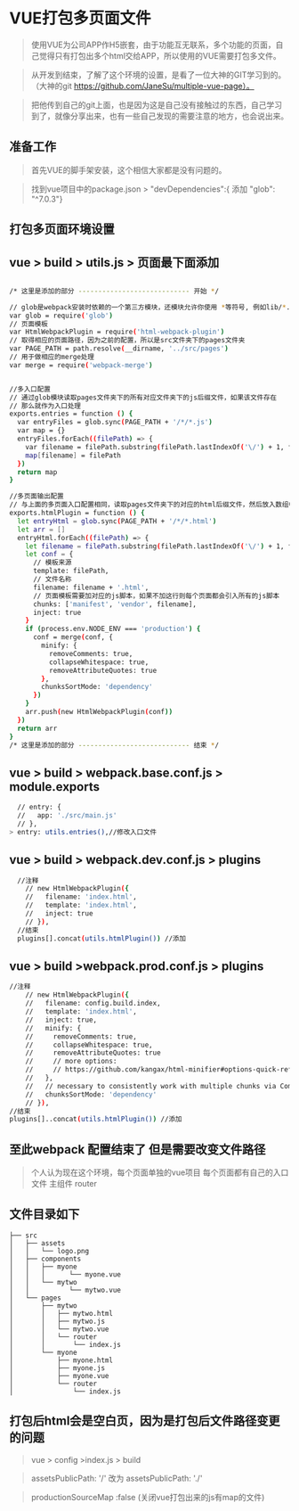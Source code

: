 # VUE打包多页面文件

> 使用VUE为公司APP作H5嵌套，由于功能互无联系，多个功能的页面，自己觉得只有打包出多个html交给APP，所以使用的VUE需要打包多文件。

> 从开发到结束，了解了这个环境的设置，是看了一位大神的GIT学习到的。（大神的git https://github.com/JaneSu/multiple-vue-page）。

> 把他传到自己的git上面，也是因为这是自己没有接触过的东西，自己学习到了，就像分享出来，也有一些自己发现的需要注意的地方，也会说出来。


## 准备工作

> 首先VUE的脚手架安装，这个相信大家都是没有问题的。

> 找到vue项目中的package.json > "devDependencies":{ 添加 "glob": "^7.0.3"}

## 打包多页面环境设置


## vue > build > utils.js > 页面最下面添加
``` bash

/* 这里是添加的部分 ---------------------------- 开始 */

// glob是webpack安装时依赖的一个第三方模块，还模块允许你使用 *等符号, 例如lib/*.js就是获取lib文件夹下的所有js后缀名的文件
var glob = require('glob')
// 页面模板
var HtmlWebpackPlugin = require('html-webpack-plugin')
// 取得相应的页面路径，因为之前的配置，所以是src文件夹下的pages文件夹
var PAGE_PATH = path.resolve(__dirname, '../src/pages')
// 用于做相应的merge处理
var merge = require('webpack-merge')


//多入口配置
// 通过glob模块读取pages文件夹下的所有对应文件夹下的js后缀文件，如果该文件存在
// 那么就作为入口处理
exports.entries = function () {
  var entryFiles = glob.sync(PAGE_PATH + '/*/*.js')
  var map = {}
  entryFiles.forEach((filePath) => {
    var filename = filePath.substring(filePath.lastIndexOf('\/') + 1, filePath.lastIndexOf('.'))
    map[filename] = filePath
  })
  return map
}

//多页面输出配置
// 与上面的多页面入口配置相同，读取pages文件夹下的对应的html后缀文件，然后放入数组中
exports.htmlPlugin = function () {
  let entryHtml = glob.sync(PAGE_PATH + '/*/*.html')
  let arr = []
  entryHtml.forEach((filePath) => {
    let filename = filePath.substring(filePath.lastIndexOf('\/') + 1, filePath.lastIndexOf('.'))
    let conf = {
      // 模板来源
      template: filePath,
      // 文件名称
      filename: filename + '.html',
      // 页面模板需要加对应的js脚本，如果不加这行则每个页面都会引入所有的js脚本
      chunks: ['manifest', 'vendor', filename],
      inject: true
    }
    if (process.env.NODE_ENV === 'production') {
      conf = merge(conf, {
        minify: {
          removeComments: true,
          collapseWhitespace: true,
          removeAttributeQuotes: true
        },
        chunksSortMode: 'dependency'
      })
    }
    arr.push(new HtmlWebpackPlugin(conf))
  })
  return arr
}
/* 这里是添加的部分 ---------------------------- 结束 */


```
## vue > build > webpack.base.conf.js > module.exports
``` bash
  // entry: {
  //   app: './src/main.js'
  // },
> entry: utils.entries(),//修改入口文件

```

## vue > build > webpack.dev.conf.js > plugins
``` bash
  //注释
    // new HtmlWebpackPlugin({
    //   filename: 'index.html',
    //   template: 'index.html',
    //   inject: true
    // }),
  //结束
  plugins[].concat(utils.htmlPlugin()) //添加
```
## vue > build >webpack.prod.conf.js > plugins
``` bash
//注释
    // new HtmlWebpackPlugin({
    //   filename: config.build.index,
    //   template: 'index.html',
    //   inject: true,
    //   minify: {
    //     removeComments: true,
    //     collapseWhitespace: true,
    //     removeAttributeQuotes: true
    //     // more options:
    //     // https://github.com/kangax/html-minifier#options-quick-reference
    //   },
    //   // necessary to consistently work with multiple chunks via CommonsChunkPlugin
    //   chunksSortMode: 'dependency'
    // }),
//结束
plugins[]..concat(utils.htmlPlugin()) //添加

```
## 至此webpack 配置结束了 但是需要改变文件路径
> 个人认为现在这个环境，每个页面单独的vue项目 每个页面都有自己的入口文件 主组件 router 

## 文件目录如下

```base
├── src
│   ├── assets
│   │   └── logo.png
│   ├── components
│   │   ├── myone
│   │   │      └── myone.vue
│   │   └── mytwo
│   │          └── mytwo.vue
│   └── pages
│       ├── mytwo
│       │   ├── mytwo.html
│       │   ├── mytwo.js
│       │   └── mytwo.vue
│       │   └── router
│       │       └── index.js
│       └── myone
│           ├── myone.html
│           ├── myone.js
│           ├── myone.vue
│           └── router
│               └── index.js

```
## 打包后html会是空白页，因为是打包后文件路径变更的问题

> vue > config >index.js > build

> assetsPublicPath: '/' 改为 assetsPublicPath: './'

> productionSourceMap :false (关闭vue打包出来的js有map的文件)


